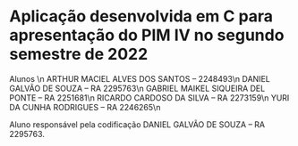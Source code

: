 # Aplicação desenvolvida em C para apresentação do PIM IV no segundo semestre de 2022
Alunos \n
ARTHUR MACIEL ALVES DOS SANTOS – 2248493\n
DANIEL GALVÃO DE SOUZA – RA 2295763\n
GABRIEL MAIKEL SIQUEIRA DEL PONTE – RA 2251681\n
RICARDO CARDOSO DA SILVA – RA 2273159\n
YURI DA CUNHA RODRIGUES – RA 2246265\n

Aluno responsável pela codificação DANIEL GALVÃO DE SOUZA – RA 2295763.
